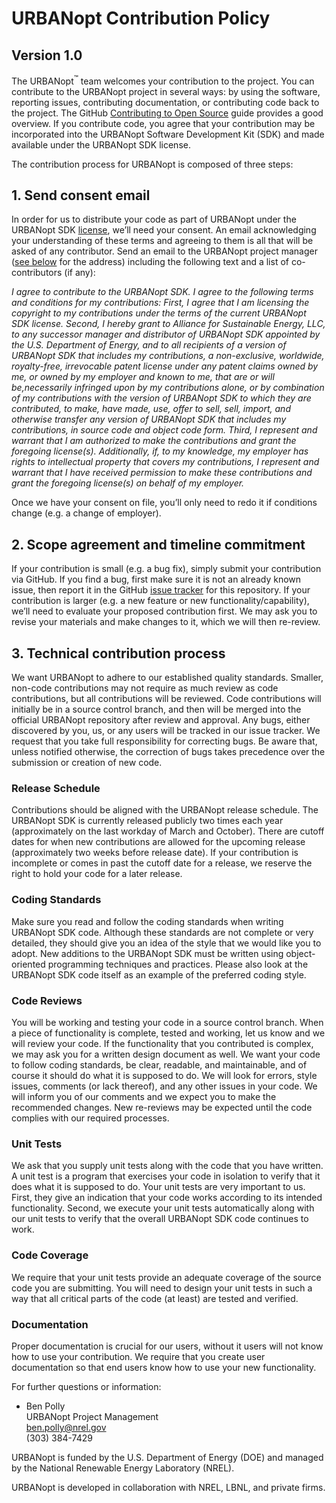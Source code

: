 # URBANopt Contribution Policy

## Version 1.0

The URBANopt<sup>&trade;</sup> team welcomes your contribution to the project. You can contribute to the URBANopt project in several ways: by using the software, reporting issues, contributing documentation, or contributing code back to the project. The GitHub [Contributing to Open Source](https://opensource.guide/how-to-contribute/) guide provides a good overview. If you contribute code, you agree that your contribution may be incorporated into the URBANopt Software Development Kit (SDK) and made available under the URBANopt SDK license.

The contribution process for URBANopt is composed of three steps:

## 1. Send consent email

In order for us to distribute your code as part of URBANopt under the URBANopt SDK [license](https://github.com/urbanopt/urbanopt-reopt-gem/blob/develop/LICENSE.md), we’ll need your consent. An email acknowledging your understanding of these terms and agreeing to them is all that will be asked of any contributor. Send an email to the URBANopt project manager ([see below](#documentation) for the address) including the following text and a list of co-contributors (if any):

*I agree to contribute to the URBANopt SDK. I agree to the following terms and conditions for my contributions: First, I agree that I am licensing the copyright to my contributions under the terms of the current URBANopt SDK license. Second, I hereby grant to Alliance for Sustainable Energy, LLC, to any successor manager and distributor of URBANopt SDK appointed by the U.S. Department of Energy, and to all recipients of a version of URBANopt SDK that includes my contributions, a non-exclusive, worldwide, royalty-free, irrevocable patent license under any patent claims owned by me, or owned by my employer and known to me, that are or will be,necessarily infringed upon by my contributions alone, or by combination of my contributions with the version of URBANopt SDK to which they are contributed, to make, have made, use, offer to sell, sell, import, and otherwise transfer any version of URBANopt SDK that includes my contributions, in source code and object code form. Third, I represent and warrant that I am authorized to make the contributions and grant the foregoing license(s). Additionally, if, to my knowledge, my employer has rights to intellectual property that covers my contributions, I represent and warrant that I have received permission to make these contributions and grant the foregoing license(s) on behalf of my employer.*

Once we have your consent on file, you’ll only need to redo it if conditions change (e.g. a change of employer).

## 2. Scope agreement and timeline commitment

If your contribution is small (e.g. a bug fix), simply submit your contribution via GitHub. If you find a bug, first make sure it is not an already known issue, then report it in the GitHub [issue tracker](https://github.com/urbanopt/urbanopt-reopt-gem/issues) for this repository. If your contribution is larger (e.g. a new feature or new functionality/capability), we’ll need to evaluate your proposed contribution first. We may ask you to revise your materials and make changes to it, which we will then re-review.

## 3. Technical contribution process

We want URBANopt to adhere to our established quality standards. Smaller, non-code contributions may not require as much review as code contributions, but all contributions will be reviewed. Code contributions will initially be in a source control branch, and then will be merged into the official URBANopt repository after review and approval. Any bugs, either discovered by you, us, or any users will be tracked in our issue tracker. We request that you take full responsibility for correcting bugs. Be aware that, unless notified otherwise, the correction of bugs takes precedence over the submission or creation of new code.

### Release Schedule

Contributions should be aligned with the URBANopt release schedule. The URBANopt SDK is currently released publicly two times each year (approximately on the last workday of March and October). There are cutoff dates for when new contributions are allowed for the upcoming release (approximately two weeks before release date). If your contribution is incomplete or comes in past the cutoff date for a release, we reserve the right to hold your code for a later release.

### Coding Standards

Make sure you read and follow the coding standards when writing URBANopt SDK code. Although these standards are not complete or very detailed, they should give you an idea of the style that we would like you to adopt. New additions to the URBANopt SDK must be written using object-oriented programming techniques and practices. Please also look at the URBANopt SDK code itself as an example of the preferred coding style.

### Code Reviews

You will be working and testing your code in a source control branch. When a piece of functionality is complete, tested and working, let us know and we will review your code. If the functionality that you contributed is complex, we may ask you for a written design document as well. We want your code to follow coding standards, be clear, readable, and maintainable, and of course it should do what it is supposed to do. We will look for errors, style issues, comments (or lack thereof), and any other issues in your code. We will inform you of our comments and we expect you to make the recommended changes. New re-reviews may be expected until the code complies with our required processes.

### Unit Tests

We ask that you supply unit tests along with the code that you have written. A unit test is a program that exercises your code in isolation to verify that it does what it is supposed to do. Your unit tests are very important to us. First, they give an indication that your code works according to its intended functionality. Second, we execute your unit tests automatically along with our unit tests to verify that the overall URBANopt SDK code continues to work.

### Code Coverage

We require that your unit tests provide an adequate coverage of the source code you are submitting. You will need to design your unit tests in such a way that all critical parts of the code (at least) are tested and verified.

### Documentation

Proper documentation is crucial for our users, without it users will not know how to use your contribution. We require that you create user documentation so that end users know how to use your new functionality.

For further questions or information:

- Ben Polly\
URBANopt Project Management\
ben.polly@nrel.gov\
(303) 384-7429

URBANopt is funded by the U.S. Department of Energy (DOE) and managed by the National Renewable Energy Laboratory (NREL).

URBANopt is developed in collaboration with NREL, LBNL, and private firms.
